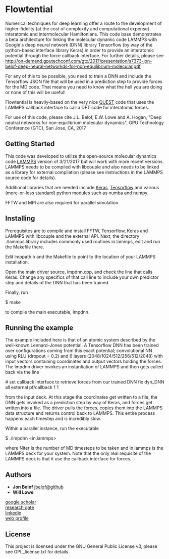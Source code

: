 # Flowtential

Numerical techniques for deep learning offer a route to the development of higher-fidelity (at the cost of complexity and computational expense) interatomic and intermolecular Hamiltonians.  This code base demonstrates a beta architecture for linking the molecular dynamic code LAMMPS with Google's deep neural network (DNN) library Tensorflow (by way of the python-based interface library Keras) in order to provide an interatomic potential through the force callback interface.  For further details, please see http://on-demand.gputechconf.com/gtc/2017/presentation/s7373-jon-belof-deep-neural-networkds-for-non-equilibrium-molecular.pdf

For any of this to be possible, you need to train a DNN and include the Tensorflow JSON file that will be used in a prediction step to provide forces for the MD code.  That means you need to know what the hell you are doing or none of this will be useful!

Flowtential is heavily-based on the very nice [QUEST](http://github.com/lammps/lammps/tree/master/examples/COUPLE/lammps_quest) code that uses the LAMMPS callback interface to call a DFT code for interatomic forces.

For use of this code, please cite J.L. Belof, E.W. Lowe and A. Hogan, "Deep neutral networks for non-equilibrium molecular dynamics", GPU Technology Conference (GTC), San Jose, CA, 2017


## Getting Started

This code was developed to utilize the open-source molecular dynamics code [LAMMPS](http://lammps.sandia.gov/) version of 3/21/2017 but will work with more recent versions.  LAMMPS needs to be compiled with libcouple and also needs to be linked as a library for external compilation (please see instructions in the LAMMPS source code for details).

Additional libraries that are needed include [Keras](https://keras.io), [Tensorflow](https://www.tensorflow.org) and various (more-or-less standard) python modules such as numba and numpy.

FFTW and MPI are also required for parallel simulation.


## Installing

Prerequisites are to compile and install FFTW, Tensorflow, Keras and LAMMPS with libcouple and the external API.  Next, the directory ./lammps.library includes commonly used routines in lammps, edit and run the Makefile there.

Edit lmppath.h and the Makefile to point to the location of your LAMMPS installation.

Open the main driver source, lmpdnn.cpp, and check the line that calls Keras.  Change any specifics of that call line to include your own predictor step and details of the DNN that has been trained.

Finally, run

$ make

to compile the main executable, lmpdnn.


## Running the example

The example included here is that of an atomic system described by the well-known Lennard-Jones potential.  A Tensorflow DNN has been trained over configurations coming from this exact potential; convolutional NN using RLU (dropout = 0.2) and 6 layers (2048/1024/512/256/512/2048) with input vectors containing coordinates and output vectors holding the forces.  The lmpdnn driver invokes an instantiation of LAMMPS and then gets called back via the line

\# set callback interface to retrieve forces from our trained DNN
fix             dyn_DNN all external pf/callback 1 1

from the input deck.  At this stage the coordinates get written to a file, the DNN gets invoked as a prediction step by way of Keras, and forces get written into a file.  The driver pulls the forces, copies them into the LAMMPS data structure and returns control back to LAMMPS.  This entire process happens each timestep and is incredibly slow.

Within a parallel instance, run the executable

$ ./lmpdnn <Niter> <in.lammps>

where Niter is the number of MD timesteps to be taken and in.lammps is the LAMMPS deck for your system.  Note that the only real requisite of the LAMMPS deck is that it use the callback interface for forces.


## Authors

* **Jon Belof** [jbelof@github](https://github.com/jbelof)  
* **Will Lowe**  

[google scholar](https://scholar.google.com/citations?user=gNrlNbwAAAAJ&hl=en)  
[research gate](https://www.researchgate.net/profile/Jon_Belof)  
[linkedin](http://www.linkedin.com/in/jbelof)  
[web profile](http://jbelof.academia.edu)  


## License

This project is licensed under the GNU General Public License v3, please see GPL_license.txt for details.


